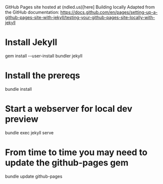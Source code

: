 GitHub Pages site hosted at (ndled.us)[here]
Building locally
Adapted from the GitHub documentation: https://docs.github.com/en/pages/setting-up-a-github-pages-site-with-jekyll/testing-your-github-pages-site-locally-with-jekyll

# Install Jekyll
gem install --user-install bundler jekyll

# Install the prereqs
bundle install

# Start a webserver for local dev preview
bundle exec jekyll serve

# From time to time you may need to update the github-pages gem
bundle update github-pages

